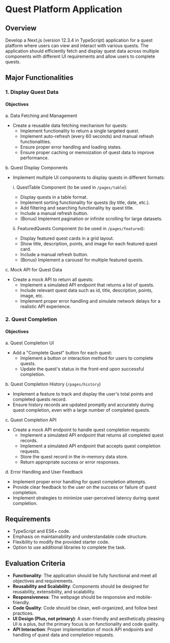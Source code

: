 # Quest Platform Application

## Overview

Develop a Next.js (version 12.3.4 in TypeScript) application for a quest platform where users can view and interact with various quests. The application should efficiently fetch and display quest data across multiple components with different UI requirements and allow users to complete quests.

## Major Functionalities

### 1. Display Quest Data

#### Objectives

a. Data Fetching and Management

- Create a reusable data fetching mechanism for quests:
  - Implement functionality to return a single targeted quest.
  - Implement auto-refresh (every 60 seconds) and manual refresh functionalities.
  - Ensure proper error handling and loading states.
  - Ensure proper caching or memoization of quest data to improve performance.

b. Quest Display Components

- Implement multiple UI components to display quests in different formats:

  i. QuestTable Component (to be used in `/pages/table`):

  - Display quests in a table format.
  - Implement sorting functionality for quests (by title, date, etc.).
  - Add filtering and searching functionality by quest title.
  - Include a manual refresh button.
  - (Bonus) Implement pagination or infinite scrolling for large datasets.

  ii. FeaturedQuests Component (to be used in `/pages/featured`):

  - Display featured quest cards in a grid layout.
  - Show title, description, points, and image for each featured quest card.
  - Include a manual refresh button.
  - (Bonus) Implement a carousel for multiple featured quests.

c. Mock API for Quest Data

- Create a mock API to return all quests:
  - Implement a simulated API endpoint that returns a list of quests.
  - Include relevant quest data such as id, title, description, points, image, etc.
  - Implement proper error handling and simulate network delays for a realistic API experience.

### 2. Quest Completion

#### Objectives

a. Quest Completion UI

- Add a "Complete Quest" button for each quest:
  - Implement a button or interaction method for users to complete quests.
  - Update the quest's status in the front-end upon successful completion.

b. Quest Completion History (`/pages/history`)

- Implement a feature to track and display the user's total points and completed quests record.
- Ensure history records are updated promptly and accurately during quest completion, even with a large number of completed quests.

c. Quest Completion API

- Create a mock API endpoint to handle quest completion requests:
  - Implement a simulated API endpoint that returns all completed quest records.
  - Implement a simulated API endpoint that accepts quest completion requests.
  - Store the quest record in the in-memory data store.
  - Return appropriate success or error responses.

d. Error Handling and User Feedback

- Implement proper error handling for quest completion attempts.
- Provide clear feedback to the user on the success or failure of quest completion.
- Implement strategies to minimize user-perceived latency during quest completion.

## Requirements

- TypeScript and ES6+ code.
- Emphasis on maintainability and understandable code structure.
- Flexibility to modify the provided starter code.
- Option to use additional libraries to complete the task.

## Evaluation Criteria

- **Functionality**: The application should be fully functional and meet all objectives and requirements.
- **Reusability and Scalability**: Components should be designed for reusability, extensibility, and scalability.
- **Responsiveness**: The webpage should be responsive and mobile-friendly.
- **Code Quality**: Code should be clean, well-organized, and follow best practices.
- **UI Design (Plus, not primary)**: A user-friendly and aesthetically pleasing UI is a plus, but the primary focus is on functionality and code quality.
- **API Interaction**: Proper implementation of mock API endpoints and handling of quest data and completion requests.
